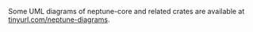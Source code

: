 Some UML diagrams of neptune-core and related crates are available at [tinyurl.com/neptune-diagrams](https://tinyurl.com/neptune-diagrams).
